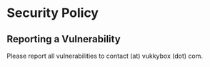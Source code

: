 # Security Policy

## Reporting a Vulnerability

Please report all vulnerabilities to contact (at) vukkybox (dot) com.
